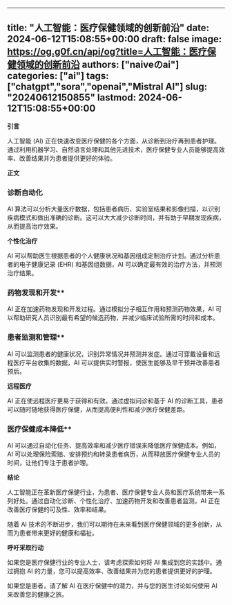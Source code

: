 
---
title: "人工智能：医疗保健领域的创新前沿"
date: 2024-06-12T15:08:55+00:00
draft: false
image: https://og.g0f.cn/api/og?title=人工智能：医疗保健领域的创新前沿
authors: ["naiveのai"]
categories: ["ai"]
tags: ["chatgpt","sora","openai","Mistral AI"]
slug: "20240612150855"
lastmod: 2024-06-12T15:08:55+00:00
---
**引言**

人工智能 (AI) 正在快速改变医疗保健的各个方面，从诊断到治疗再到患者护理。通过利用机器学习、自然语言处理和其他先进技术，医疗保健专业人员能够提高效率、改善结果并为患者提供更好的体验。

**正文**

### 诊断自动化

AI 算法可以分析大量医疗数据，包括患者病历、实验室结果和影像扫描，以识别疾病模式和做出准确的诊断。这可以大大减少诊断时间，并有助于早期发现疾病，从而提高治疗效果。

**个性化治疗**

AI 可以帮助医生根据患者的个人健康状况和基因组成定制治疗计划。通过分析患者的电子健康记录 (EHR) 和基因组数据，AI 可以确定最有效的治疗方法，并预测治疗结果。

### 药物发现和开发**

AI 正在加速药物发现和开发过程。通过模拟分子相互作用和预测药物效果，AI 可以帮助研究人员识别最有希望的候选药物，并减少临床试验所需的时间和成本。

### 患者监测和管理**

AI 可以监测患者的健康状况，识别异常情况并预测并发症。通过可穿戴设备和远程医疗平台收集的数据，AI 可以提供实时警报，使医生能够及早干预并改善患者预后。

**远程医疗**

AI 正在使远程医疗更易于获得和有效。通过虚拟问诊和基于 AI 的诊断工具，患者可以随时随地获得医疗保健，从而提高便利性和减少医疗保健差距。

### 医疗保健成本降低**

AI 可以通过自动化任务、提高效率和减少医疗错误来降低医疗保健成本。例如，AI 可以处理保险索赔、安排预约和转录患者病历，从而释放医疗保健专业人员的时间，让他们专注于患者护理。

**结论**

人工智能正在革新医疗保健行业，为患者、医疗保健专业人员和医疗系统带来一系列好处。通过自动化诊断、个性化治疗、加速药物开发和改善患者监测，AI 正在改善医疗保健的可及性、效率和结果。

随着 AI 技术的不断进步，我们可以期待在未来看到医疗保健领域的更多创新，从而为患者带来更好的健康和福祉。

**呼吁采取行动**

如果您是医疗保健行业的专业人士，请考虑探索如何将 AI 集成到您的实践中。通过拥抱 AI 的力量，您可以提高效率、改善结果并为您的患者提供更好的护理。

如果您是患者，请了解 AI 在医疗保健中的潜力，并与您的医生讨论如何使用 AI 来改善您的健康之旅。